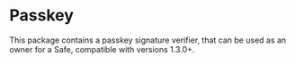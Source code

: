 # Passkey

This package contains a passkey signature verifier, that can be used as an owner for a Safe, compatible with versions 1.3.0+.
